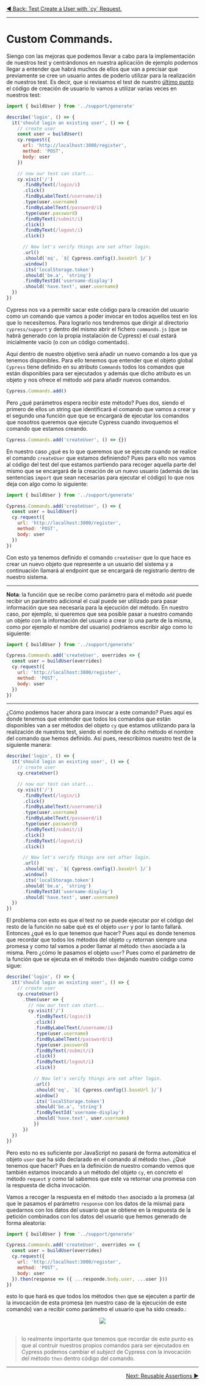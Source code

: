 <p align="left">
  <a href="06_12.md">◀ Back: Test Create a User with `cy` Request.</a>
</p>

---
# Custom Commands.

Siengo con las mejoras que podemos llevar a cabo para la implementación de nuestros test y centrándonos en nuestra aplicación de ejemplo podemos llegar a entender que habrá muchos de ellos que van a precisar que previamente se cree un usuario antes de poderlo utilizar para la realización de nuestros test. Es decir, que si revisamos el test de nuestro [último punto](./06_12.md) el código de creación de usuario lo vamos a utilizar varias veces en nuestros test:

```js
import { buildUser } from '../support/generate'

describe('login', () => {
  it('should login an existing user', () => {
    // create user
    const user = buildUser()
    cy.request({
      url: 'http://localhost:3000/register',
      method: 'POST',
      body: user
    })

    // now our test can start...
    cy.visit('/')
      .findByText(/login/i)
      .click()
      .findByLabelText(/username/i)
      .type(user.username)
      .findByLabelText(/password/i)
      .type(user.password)
      .findByText(/submit/i)
      .click()
      .findByText(/logout/i)
      .click()

      // Now let's verify things are set after login.
      .url()
      .should('eq', `${ Cypress.config().baseUrl }/`)
      .window()
      .its('localStorage.token')
      .should('be.a', 'string')
      .findByTestId('username-display')
      .should('have.text', user.username)
  })
})
```

Cypress nos va a permitir sacar este código para la creación del usuario como un comando que vamos a poder invocar en todos aquellos test en los que lo necesitemos. Para lograrlo nos tendremos que dirigir al directorio `cypress/support` y dentro del mismo abrir el fichero `commands.js` (que se habrá generado con la propia instalación de Cypress) el cual estará inicialmente vacío (o con un código comentado).

Aquí dentro de nuestro objetivo será añadir un nuevo comando a los que ya tenemos disponibles. Para ello tenemos que entender que el objeto global `Cypress` tiene definido en su atributo `Commands` todos los comandos que están disponibles para ser ejecutados y además que dicho atributo es un objeto y nos ofrece el método `add` para añadir nuevos comandos.

```js
Cypress.Commands.add()
```

Pero ¿qué parámetros espera recibir este método? Pues dos, siendo el primero de ellos un string que identificará el comando que vamos a crear y el segundo una función que que se encargará de ejecutar los comandos que nosotros queremos que ejecute Cypress cuando invoquemos el comando que estamos creando.

```js
Cypress.Commands.add('createUser', () => {})
```

En nuestro caso ¿qué es lo que queremos que se ejecute cuando se realice el comando `createUser` que estamos definiendo? Pues para ello nos vamos al código del test del que estamos partiendo para recoger aquella parte del mismo que se encargará de la creación de un nuevo usuario (además de las sentencias `import` que sean necesarias para ejecutar el código) lo que nos deja con algo como lo siguiente:

```js
import { buildUser } from '../support/generate'

Cypress.Commands.add('createUser', () => {
  const user = buildUser()
  cy.request({
    url: 'http://localhost:3000/register',
    method: 'POST',
    body: user
  })
})
```

Con esto ya tenemos definido el comando `createUser` que lo que hace es crear un nuevo objeto que represente a un usuario del sistema y a continuación llamará al endpoint que se encargará de registrarlo dentro de nuestro sistema.

---
**Nota**: la función que se recibe como parámetro para el método `add` puede recibir un parámetro adicional el cual puede ser utilizado para pasar información que sea necesaria para la ejecución del método. En nuestro caso, por ejemplo, si queremos que sea posible pasar a nuestro comando un objeto con la información del usuario a crear (o una parte de la misma, como por ejemplo el nombre del usuario) podríamos escribir algo como lo siguiente:

```js
import { buildUser } from '../support/generate'

Cypress.Commands.add('createUser', overrides => {
  const user = buildUser(overrides)
  cy.request({
    url: 'http://localhost:3000/register',
    method: 'POST',
    body: user
  })
})
```

---

¿Cómo podemos hacer ahora para invocar a este comando? Pues aquí es donde tenemos que entender que todos los comandos que están disponibles van a ser métodos del objeto `cy` que estamos utilizando para la realización de nuestros test, siendo el nombre de dicho método el nombre del comando que hemos definido. Así pues, reescribimos nuestro test de la siguiente manera:

```js
describe('login', () => {
  it('should login an existing user', () => {
    // create user
    cy.createUser()

    // now our test can start...
    cy.visit('/')
      .findByText(/login/i)
      .click()
      .findByLabelText(/username/i)
      .type(user.username)
      .findByLabelText(/password/i)
      .type(user.password)
      .findByText(/submit/i)
      .click()
      .findByText(/logout/i)
      .click()

      // Now let's verify things are set after login.
      .url()
      .should('eq', `${ Cypress.config().baseUrl }/`)
      .window()
      .its('localStorage.token')
      .should('be.a', 'string')
      .findByTestId('username-display')
      .should('have.text', user.username)
  })
})
```

El problema con esto es que el test no se puede ejecutar por el código del resto de la función no sabe qué es el objeto `user` y por lo tanto fallará. Entonces ¿qué es lo que tenemos que hacer? Pues aquí es donde tenemos que recordar que todos los métodos del objeto `cy` retornan siempre una promesa y como tal vamos a poder llamar al método `then` asociada a la misma. Pero ¿cómo le pasamos el objeto `user`? Pues como el parámetro de la función que se ejecuta en el método `then` dejando nuestro código como sigue:

```js
describe('login', () => {
  it('should login an existing user', () => {
    // create user
    cy.createUser()
      .then(user => {
        // now our test can start...
        cy.visit('/')
          .findByText(/login/i)
          .click()
          .findByLabelText(/username/i)
          .type(user.username)
          .findByLabelText(/password/i)
          .type(user.password)
          .findByText(/submit/i)
          .click()
          .findByText(/logout/i)
          .click()

          // Now let's verify things are set after login.
          .url()
          .should('eq', `${ Cypress.config().baseUrl }/`)
          .window()
          .its('localStorage.token')
          .should('be.a', 'string')
          .findByTestId('username-display')
          .should('have.text', user.username)
          })
      })
  })
})
```

Pero esto no es suficiente por JavaScript no pasará de forma automática el objeto `user` que ha sido declarado en el comando al método `then`. ¿Qué tenemos que hacer? Pues en la definición de nuestro comando vemos que también estamos invocando a un método del objeto `cy`, en concreto el método `request` y como tal sabemos que este va retornar una promesa con la respuesta de dicha invocación.

Vamos a recoger la respuesta en el método `then` asociado a la promesa (al que le pasamos el parámetro `response` con los datos de la misma) para quedarnos con los datos del usuario que se obtiene en la respuesta de la petición combinados con los datos del usuario que hemos generado de forma aleatoria:

```js
import { buildUser } from '../support/generate'

Cypress.Commands.add('createUser', overrides => {
  const user = buildUser(overrides)
  cy.request({
    url: 'http://localhost:3000/register',
    method: 'POST',
    body: user
  }).then(response => ({ ...responde.body.user, ...user }))
})
```

esto lo que hará es que todos los métodos `then` que se ejecuten a partir de la invocación de esta promesa (en nuestro caso de la ejecución de este comando) van a recibir como parámetro el usuario que ha sido creado.:

<div style='text-align: center'>
  <img src='images/06_56.png' />
</div>
<br />

>
> lo realmente importante que tenemos que recordar de este punto es que al contruir nuestros propios comandos para ser ejecutados en Cypress podemos cambiar el *subject* de Cypress con la invocación del método `then` dentro código del comando.
>

---

<p align="right">
  <a href="06_14.md">Next: Reusable Assertions ▶</a>
</p>
